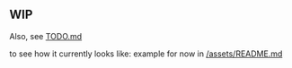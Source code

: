 ## WIP

Also, see [TODO.md](/TODO.md)

to see how it currently looks like: example for now in [/assets/README.md](/assets/README.md)